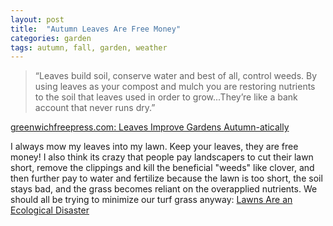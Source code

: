 ```yaml
---
layout: post
title:  "Autumn Leaves Are Free Money"
categories: garden
tags: autumn, fall, garden, weather
---
```


> “Leaves build soil, conserve water and best of all, control weeds. By using leaves as your compost and mulch you are restoring nutrients to the soil that leaves used in order to grow...They’re like a bank account that never runs dry.”

[greenwichfreepress.com: Leaves Improve Gardens Autumn-atically](https://greenwichfreepress.com/around-town/leaves-improve-gardens-autumn-atically-149412/)

I always mow my leaves into my lawn. Keep your leaves, they are free money! I also think its crazy that people pay landscapers to cut their lawn short, remove the clippings and kill the beneficial "weeds" like clover, and then further pay to water and fertilize because the lawn is too short, the soil stays bad, and the grass becomes reliant on the overapplied nutrients. We should all be trying to minimize our turf grass anyway: [Lawns Are an Ecological Disaster](https://earther.gizmodo.com/lawns-are-an-ecological-disaster-1826070720)
